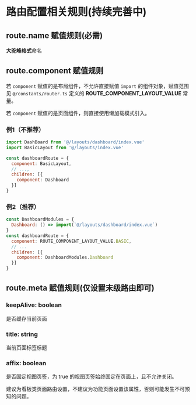 # 路由配置相关规则(持续完善中)

## route.name 赋值规则(必需)

**大驼峰格式**命名

## route.component 赋值规则

若 `component` 赋值的是布局组件，不允许直接赋值 `import` 的组件对象，赋值范围见 `@/constants/router.ts` 定义的 **ROUTE_COMPONENT_LAYOUT_VALUE** 常量。

若 `component` 赋值的是页面组件，则直接使用懒加载模式引入。

### 例1（不推荐）

```javascript
import DashBoard from '@/layouts/dashboard/index.vue'
import BasicLayout from '@/layouts/index.vue'

const dashboardRoute = {
  component: BasicLayout,
  // ...,
  children: [{
    component: Dashboard
  }]
}
```

### 例2（推荐）

```javascript
const DashboardModules = {
  Dashboard: () => import(`@/layouts/dashboard/index.vue`)
}
const dashboardRoute = {
  component: ROUTE_COMPONENT_LAYOUT_VALUE.BASIC,
  // ...
  children: [{
    component: DashboardModules.Dashboard
  }]
}
```

## route.meta 赋值规则(仅设置末级路由即可)

### keepAlive: boolean

是否缓存当前页面

### title: string

当前页面标签标题

### affix: boolean

是否固定视图页签，为 true 的视图页签始终固定在页面上，且不允许关闭。

建议为看板类页面路由设置，不建议为功能页面设置该属性，否则可能发生不可预知的问题。
